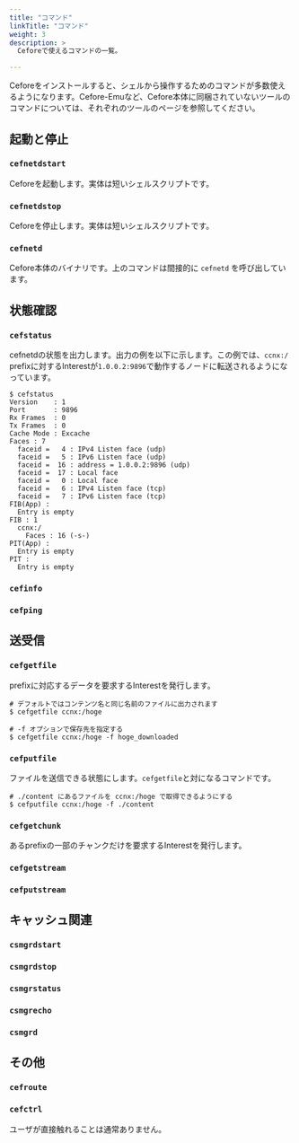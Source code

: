 ```yaml
---
title: "コマンド"
linkTitle: "コマンド"
weight: 3
description: >
  Ceforeで使えるコマンドの一覧。

---
```


Ceforeをインストールすると、シェルから操作するためのコマンドが多数使えるようになります。Cefore-Emuなど、Cefore本体に同梱されていないツールのコマンドについては、それぞれのツールのページを参照してください。

## 起動と停止

### `cefnetdstart`

Ceforeを起動します。実体は短いシェルスクリプトです。

### `cefnetdstop`

Ceforeを停止します。実体は短いシェルスクリプトです。

### `cefnetd`

Cefore本体のバイナリです。上のコマンドは間接的に `cefnetd` を呼び出しています。

## 状態確認

### `cefstatus`

cefnetdの状態を出力します。出力の例を以下に示します。この例では、`ccnx:/` prefixに対するInterestが`1.0.0.2:9896`で動作するノードに転送されるようになっています。

```
$ cefstatus
Version    : 1
Port       : 9896
Rx Frames  : 0
Tx Frames  : 0
Cache Mode : Excache
Faces : 7
  faceid =   4 : IPv4 Listen face (udp)
  faceid =   5 : IPv6 Listen face (udp)
  faceid =  16 : address = 1.0.0.2:9896 (udp)
  faceid =  17 : Local face
  faceid =   0 : Local face
  faceid =   6 : IPv4 Listen face (tcp)
  faceid =   7 : IPv6 Listen face (tcp)
FIB(App) :
  Entry is empty
FIB : 1
  ccnx:/
    Faces : 16 (-s-)  
PIT(App) :
  Entry is empty
PIT :
  Entry is empty
```

### `cefinfo`

### `cefping`

## 送受信

### `cefgetfile`

prefixに対応するデータを要求するInterestを発行します。

```shell
# デフォルトではコンテンツ名と同じ名前のファイルに出力されます
$ cefgetfile ccnx:/hoge

# -f オプションで保存先を指定する
$ cefgetfile ccnx:/hoge -f hoge_downloaded
```

### `cefputfile`

ファイルを送信できる状態にします。`cefgetfile`と対になるコマンドです。

```shell
# ./content にあるファイルを ccnx:/hoge で取得できるようにする
$ cefputfile ccnx:/hoge -f ./content
```

### `cefgetchunk`

あるprefixの一部のチャンクだけを要求するInterestを発行します。

### `cefgetstream`

### `cefputstream`

## キャッシュ関連

### `csmgrdstart`

### `csmgrdstop`

### `csmgrstatus`

### `csmgrecho`

### `csmgrd`

## その他

### `cefroute`

### `cefctrl`

ユーザが直接触れることは通常ありません。